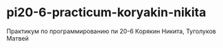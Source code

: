 # pi20-6-practicum-koryakin-nikita
Практикум по программированию пи 20-6 Корякин Никита, Туголуков Матвей
